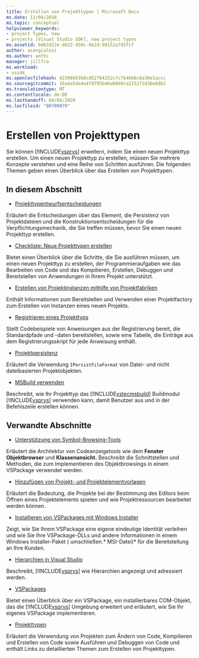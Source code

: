 ```yaml
---
title: Erstellen von Projekttypen | Microsoft Docs
ms.date: 11/04/2016
ms.topic: conceptual
helpviewer_keywords:
- project types, new
- projects [Visual Studio SDK], new project types
ms.assetid: bdb2d22e-d622-450c-bb2d-98152a745fcf
author: acangialosi
ms.author: anthc
manager: jillfra
ms.workload:
- vssdk
ms.openlocfilehash: d2398b63b8cd52784252cfc764bb6c6a30e1accc
ms.sourcegitcommit: 16a4a5da4a4fd795b46a0869ca2152f2d36e6db2
ms.translationtype: MT
ms.contentlocale: de-DE
ms.lasthandoff: 04/06/2020
ms.locfileid: "80709070"
---
```

# <a name="create-project-types"></a>Erstellen von Projekttypen
Sie können [!INCLUDE[vsprvs](../../code-quality/includes/vsprvs_md.md)] erweitern, indem Sie einen neuen Projekttyp erstellen. Um einen neuen Projekttyp zu erstellen, müssen Sie mehrere Konzepte verstehen und eine Reihe von Schritten ausführen. Die folgenden Themen geben einen Überblick über das Erstellen von Projekttypen.

## <a name="in-this-section"></a>In diesem Abschnitt
- [Projekttypentwurfsentscheidungen](../../extensibility/internals/project-type-design-decisions.md)

 Erläutert die Entscheidungen über das Element, die Persistenz von Projektdateien und die Konstruktionsentscheidungen für die Verpflichtungsmechanik, die Sie treffen müssen, bevor Sie einen neuen Projekttyp erstellen.

- [Checkliste: Neue Projekttypen erstellen](../../extensibility/internals/checklist-creating-new-project-types.md)

 Bietet einen Überblick über die Schritte, die Sie ausführen müssen, um einen neuen Projekttyp zu erstellen, der Programmieraufgaben wie das Bearbeiten von Code und das Kompilieren, Erstellen, Debuggen und Bereitstellen von Anwendungen in Ihrem Projekt unterstützt.

- [Erstellen von Projektinstanzen mithilfe von Projektfabriken](../../extensibility/internals/creating-project-instances-by-using-project-factories.md)

 Enthält Informationen zum Bereitstellen und Verwenden einer Projektfactory zum Erstellen von Instanzen eines neuen Projekts.

- [Registrieren eines Projekttyps](../../extensibility/internals/registering-a-project-type.md)

 Stellt Codebeispiele von Anweisungen aus der Registrierung bereit, die Standardpfade und -daten bereitstellen, sowie eine Tabelle, die Einträge aus dem Registrierungsskript für jede Anweisung enthält.

- [Projektpersistenz](../../extensibility/internals/project-persistence.md)

 Erläutert die Verwendung `IPersistFileFormat` von Datei- und nicht dateibasierten Projektobjekten.

- [MSBuild verwenden](../../extensibility/internals/using-msbuild.md)

 Beschreibt, wie Ihr Projekttyp das [!INCLUDE[vstecmsbuild](../../extensibility/internals/includes/vstecmsbuild_md.md)] Buildmodul [!INCLUDE[vsprvs](../../code-quality/includes/vsprvs_md.md)] verwenden kann, damit Benutzer aus und in der Befehlszeile erstellen können.

## <a name="related-sections"></a>Verwandte Abschnitte
- [Unterstützung von Symbol-Browsing-Tools](../../extensibility/internals/supporting-symbol-browsing-tools.md)

 Erläutert die Architektur von Codeanzeigetools wie dem **Fenster Objektbrowser** und **Klassenansicht.** Beschreibt die Schnittstellen und Methoden, die zum Implementieren des Objektbrowsings in einem VSPackage verwendet werden.

- [Hinzufügen von Projekt- und Projektelementvorlagen](../../extensibility/internals/adding-project-and-project-item-templates.md)

 Erläutert die Bedeutung, die Projekte bei der Bestimmung des Editors beim Öffnen eines Projektelements spielen und wie Projektressourcen bearbeitet werden können.

- [Installieren von VSPackages mit Windows Installer](../../extensibility/internals/installing-vspackages-with-windows-installer.md)

 Zeigt, wie Sie Ihrem VSPackage eine eigene eindeutige Identität verleihen und wie Sie Ihre VSPackage-DLLs und andere Informationen in einem Windows Installer-Paket ( umschließen.* MSI-Datei)* für die Bereitstellung an Ihre Kunden.

- [Hierarchien in Visual Studio](../../extensibility/internals/hierarchies-in-visual-studio.md)

 Beschreibt, [!INCLUDE[vsprvs](../../code-quality/includes/vsprvs_md.md)] wie Hierarchien angezeigt und adressiert werden.

- [VSPackages](../../extensibility/internals/vspackages.md)

 Bietet einen Überblick über ein VSPackage, ein installierbares COM-Objekt, das die [!INCLUDE[vsprvs](../../code-quality/includes/vsprvs_md.md)] Umgebung erweitert und erläutert, wie Sie Ihr eigenes VSPackage implementieren.

- [Projekttypen](../../extensibility/internals/project-types.md)

 Erläutert die Verwendung von Projekten zum Ändern von Code, Kompilieren und Erstellen von Code sowie Ausführen und Debuggen von Code und enthält Links zu detaillierten Themen zum Erstellen von Projekttypen.
